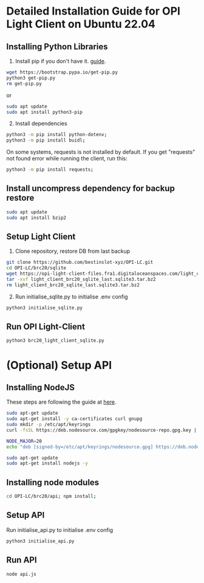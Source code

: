 # Detailed Installation Guide for OPI Light Client on Ubuntu 22.04

## Installing Python Libraries

1) Install pip if you don't have it. [guide](https://pip.pypa.io/en/stable/installation/).

```sh
wget https://bootstrap.pypa.io/get-pip.py
python3 get-pip.py
rm get-pip.py
```

or

```sh
sudo apt update
sudo apt install python3-pip
```

2) Install dependencies

```sh
python3 -m pip install python-dotenv;
python3 -m pip install buidl;
```

On some systems, requests is not installed by default. If you get "requests" not found error while running the client, run this:
```sh
python3 -m pip install requests;
```

## Install uncompress dependency for backup restore

```sh
sudo apt update
sudo apt install bzip2
```

## Setup Light Client

1) Clone repository, restore DB from last backup

```sh
git clone https://github.com/bestinslot-xyz/OPI-LC.git
cd OPI-LC/brc20/sqlite
wget https://opi-light-client-files.fra1.digitaloceanspaces.com/light_client_brc20_sqlite_last.sqlite3.tar.bz2
tar -xvf light_client_brc20_sqlite_last.sqlite3.tar.bz2
rm light_client_brc20_sqlite_last.sqlite3.tar.bz2
```

2) Run initialise_sqlite.py to initialise .env config

```sh
python3 initialise_sqlite.py
```

## Run OPI Light-Client

```sh
python3 brc20_light_client_sqlite.py
```

# (Optional) Setup API


## Installing NodeJS

These steps are following the guide at [here](https://github.com/nodesource/distributions).

```bash
sudo apt-get update
sudo apt-get install -y ca-certificates curl gnupg
sudo mkdir -p /etc/apt/keyrings
curl -fsSL https://deb.nodesource.com/gpgkey/nodesource-repo.gpg.key | sudo gpg --dearmor -o /etc/apt/keyrings/nodesource.gpg

NODE_MAJOR=20
echo "deb [signed-by=/etc/apt/keyrings/nodesource.gpg] https://deb.nodesource.com/node_$NODE_MAJOR.x nodistro main" | sudo tee /etc/apt/sources.list.d/nodesource.list

sudo apt-get update
sudo apt-get install nodejs -y
```

## Installing node modules

```bash
cd OPI-LC/brc20/api; npm install;
```

## Setup API

Run initialise_api.py to initialise .env config

```sh
python3 initialise_api.py
```

## Run API

```sh
node api.js
```